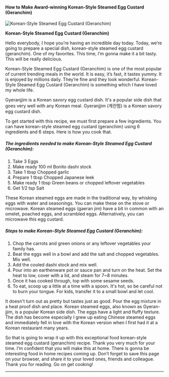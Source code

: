             

#### How to Make Award-winning Korean-Style Steamed Egg Custard (Geranchim)

![Korean-Style Steamed Egg Custard (Geranchim)](https://img-global.cpcdn.com/recipes/5476299800838144/751x532cq70/korean-style-steamed-egg-custard-geranchim-recipe-main-photo.jpg)

**Korean-Style Steamed Egg Custard (Geranchim)**

Hello everybody, I hope you’re having an incredible day today. Today, we’re going to prepare a special dish, korean-style steamed egg custard (geranchim). One of my favorites. This time, I’m gonna make it a bit tasty. This will be really delicious.

Korean-Style Steamed Egg Custard (Geranchim) is one of the most popular of current trending meals in the world. It is easy, it’s fast, it tastes yummy. It is enjoyed by millions daily. They’re fine and they look wonderful. Korean-Style Steamed Egg Custard (Geranchim) is something which I have loved my whole life.

Gyeranjjim is a Korean savory egg custard dish. It's a popular side dish that goes very well with any Korean meal. Gyeranjjim (계란찜) is a Korean savory egg custard dish.

To get started with this recipe, we must first prepare a few ingredients. You can have korean-style steamed egg custard (geranchim) using 6 ingredients and 6 steps. Here is how you cook that.

##### The ingredients needed to make Korean-Style Steamed Egg Custard (Geranchim):

1.  Take 3 Eggs
2.  Make ready 100 ml Bonito dashi stock
3.  Take 1 tbsp Chopped garlic
4.  Prepare 1 tbsp Chopped Japanese leek
5.  Make ready 1 tbsp Green beans or chopped leftover vegetables
6.  Get 1/2 tsp Salt

These Korean steamed eggs are made in the traditional way, by whisking eggs with water and seasonings. You can make these on the stove or microwave. Korean steamed eggs (gaeran jim) have a bit in common with an omelet, poached eggs, and scrambled eggs. Alternatively, you can microwave this egg custard.

##### Steps to make Korean-Style Steamed Egg Custard (Geranchim):

1.  Chop the carrots and green onions or any leftover vegetables your family has.
2.  Beat the eggs well in a bowl and add the salt and chopped vegetables. Mix well.
3.  Add the cooled dashi stock and mix well.
4.  Pour into an earthenware pot or sauce pan and turn on the heat. Set the heat to low, cover with a lid, and steam for 7~8 minutes.
5.  Once it has cooked through, top with some sesame seeds.
6.  To eat, scoop up a little at a time with a spoon. It's hot, so be careful not to burn your tongue. For kids, transfer it to a small bowl and let cool.

It doesn't turn out as pretty but tastes just as good. Pour the egg mixture in a heat proof dish and place. Korean steamed eggs, also known as Gyeran-jjim, is a popular Korean side dish. The eggs have a light and fluffy texture. The dish has become especially I grew up eating Chinese steamed eggs and immediately fell in love with the Korean version when I first had it at a Korean restaurant many years.

So that is going to wrap it up with this exceptional food korean-style steamed egg custard (geranchim) recipe. Thank you very much for your time. I’m confident that you will make this at home. There is gonna be interesting food in home recipes coming up. Don’t forget to save this page on your browser, and share it to your loved ones, friends and colleague. Thank you for reading. Go on get cooking!

* * *